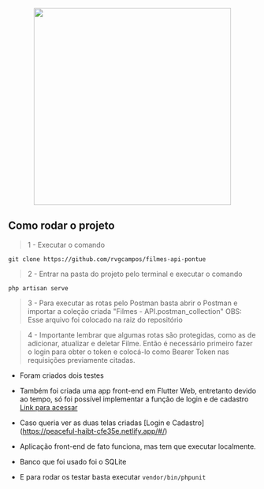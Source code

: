 <p align="center"><a href="https://laravel.com" target="_blank"><img src="https://raw.githubusercontent.com/laravel/art/master/logo-lockup/5%20SVG/2%20CMYK/1%20Full%20Color/laravel-logolockup-cmyk-red.svg" width="400"></a></p>

## Como rodar o projeto

>1 - Executar o comando

```
git clone https://github.com/rvgcampos/filmes-api-pontue
```

>2 - Entrar na pasta do projeto pelo terminal e executar o comando

```
php artisan serve
```

>3 - Para executar as rotas pelo Postman basta abrir o Postman e importar a coleção criada "Filmes - API.postman_collection"
OBS: Esse arquivo foi colocado na raiz do repositório

>4 - Importante lembrar que algumas rotas são protegidas, como as de adicionar, atualizar e deletar Filme. Então é necessário primeiro fazer o login para obter o token e colocá-lo como Bearer Token nas requisições previamente citadas.

* Foram criados dois testes 

* Também foi criada uma app front-end em Flutter Web, entretanto devido ao tempo, só foi possível implementar a função de login e de cadastro
[Link para acessar](https://github.com/rvgcampos/flutter_web_api_pontue)

* Caso queria ver as duas telas criadas [Login e Cadastro] (https://peaceful-haibt-cfe35e.netlify.app/#/)

* Aplicação front-end de fato funciona, mas tem que executar localmente.

* Banco que foi usado foi o SQLite

* E para rodar os testar basta executar ``` vendor/bin/phpunit ```